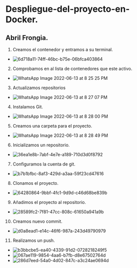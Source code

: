 
# Despliegue-del-proyecto-en-Docker.
Abril Frongia.
---
1. Creamos el contenedor y entramos a su terminal.
- ![6d718a11-74ff-46bc-b75e-06bfca403864](https://user-images.githubusercontent.com/72273897/173422103-b8077444-e78b-489b-bc51-93ecb91a022b.jpg)
2. Comprobamos en al lista de contenedores que este activo.
- ![WhatsApp Image 2022-06-13 at 8 25 25 PM](https://user-images.githubusercontent.com/72273897/173421237-b8dd3221-e861-4d70-8ded-d4e233f16a8b.jpeg)
3. Actualizamos repositorios
- ![WhatsApp Image 2022-06-13 at 8 27 07 PM](https://user-images.githubusercontent.com/72273897/173421339-0ef69ee3-ca53-4848-944e-c7419ede5c83.jpeg)
4. Instalamos Git.
- ![WhatsApp Image 2022-06-13 at 8 28 00 PM](https://user-images.githubusercontent.com/72273897/173422153-bd5037fd-e3eb-474c-8b1d-bd40dac9309c.jpeg)
5. Creamos una carpeta para el proyecto.
- ![WhatsApp Image 2022-06-13 at 8 28 49 PM](https://user-images.githubusercontent.com/72273897/173422265-40372ac5-f09f-4c25-b36e-02681cc7741d.jpeg)
6. Inicializamos un repositorio.
- ![36ea1e8b-7abf-4e7e-a189-710d3d0f8792](https://user-images.githubusercontent.com/72273897/173422658-a5a11fdb-cb28-4064-8762-7d0d97c6e617.jpg)
7. Configuramos la cuenta de git.
- ![b7b1bfbc-8af3-429d-a3aa-59f23cd47616](https://user-images.githubusercontent.com/72273897/173423348-0a427447-e10b-44af-b461-61b3dbeb5c85.jpg) 
8. Clonamos el proyecto.
- ![64280864-9bbf-4fc1-9d9d-c46d68be839b](https://user-images.githubusercontent.com/72273897/173424404-99086fcd-c0db-43d2-b90c-bcbd59de5755.jpg)
9. Añadimos el proyecto al repositorio.
- ![28589fc2-7f81-47cc-808c-61650a941a9b](https://user-images.githubusercontent.com/72273897/173427792-0c0c366f-a857-4bd0-bc6b-146ec94c793a.jpg) 
10. Creamos nuevo commit.
- ![d0a8ead1-e14c-46f6-987a-243d49790979](https://user-images.githubusercontent.com/72273897/173427843-7d1c65b8-419f-4d43-a919-753bc32e10eb.jpg)
11. Realizamos un push.
- ![b3bbcbe5-ea40-4339-91d2-0728218249f5](https://user-images.githubusercontent.com/72273897/173430028-0931241f-1744-450a-bfdd-a41d1151098b.jpg)
- ![067ae119-9854-4aa6-b7fb-d8e67502764d](https://user-images.githubusercontent.com/72273897/173430215-04a97623-89d6-41a3-a74d-220084cfd80c.jpg)
- ![286d7eed-54a0-4d02-847c-a3c24ae0694d](https://user-images.githubusercontent.com/72273897/173430009-a52250a7-6f5d-453d-96eb-831f0959d31f.jpg)
